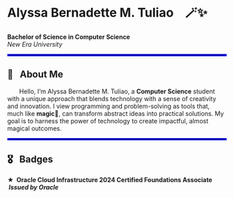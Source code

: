 <h1> Alyssa Bernadette M. Tuliao &nbsp;&nbsp;  🪄✨ </h1
<p><strong>Bachelor of Science in Computer Science</strong><br>
<em>New Era University</em></p>
<hr style="border: 2px solid blue;">
<h2><b>🌟 &nbsp;&nbsp;About Me</b></h2>

<p>&nbsp;&nbsp&nbsp;&nbsp&nbsp;&nbsp; Hello, I’m Alyssa Bernadette M. Tuliao, a <b>Computer Science</b> student with a unique approach that blends technology with a sense of creativity and innovation. I view programming and problem-solving as tools that, much like <b>magic💫</b>, can transform abstract ideas into practical solutions. My goal is to harness the power of technology to create impactful, almost magical outcomes.</p>

<hr style="border: 2px solid blue;">
<h2><b>🎖 &nbsp;&nbsp;Badges</b></h2>
<p><b>★ &nbsp;Oracle Cloud Infrastructure 2024 Certified Foundations Associate</b><br><em><b> &nbspIssued by Oracle</b></em></p>
